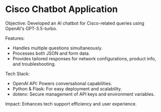 # Cisco Chatbot Application
Objective: Developed an AI chatbot for Cisco-related queries using OpenAI's GPT-3.5-turbo.

Features:
- Handles multiple questions simultaneously.
- Processes both JSON and form data.
- Provides tailored responses for network configurations, product info, and troubleshooting.

Tech Stack:
- OpenAI API: Powers conversational capabilities.
- Python & Flask: For easy deployment and scalability.
- dotenv: Secure management of API keys and environment variables.

Impact: Enhances tech support efficiency and user experience.
